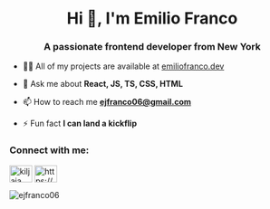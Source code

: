 <h1 align="center">Hi 👋, I'm Emilio Franco</h1>
<h3 align="center">A passionate frontend developer from New York</h3>

- 👨‍💻 All of my projects are available at [emiliofranco.dev](emiliofranco.dev)

- 💬 Ask me about **React, JS, TS, CSS, HTML**

- 📫 How to reach me **ejfranco06@gmail.com**

- ⚡ Fun fact **I can land a kickflip**

<h3 align="left">Connect with me:</h3>
<p align="left">
<a href="https://twitter.com/kiljaja" target="blank"><img align="center" src="https://raw.githubusercontent.com/rahuldkjain/github-profile-readme-generator/master/src/images/icons/Social/twitter.svg" alt="kiljaja" height="30" width="40" /></a>
<a href="https://linkedin.com/in/https://www.linkedin.com/in/emilio-j-franco/" target="blank"><img align="center" src="https://raw.githubusercontent.com/rahuldkjain/github-profile-readme-generator/master/src/images/icons/Social/linked-in-alt.svg" alt="https://www.linkedin.com/in/emilio-j-franco/" height="30" width="40" /></a>
</p>


<p><img align="left" src="https://github-readme-stats.vercel.app/api/top-langs?username=ejfranco06&show_icons=true&locale=en&layout=compact" alt="ejfranco06" /></p>
